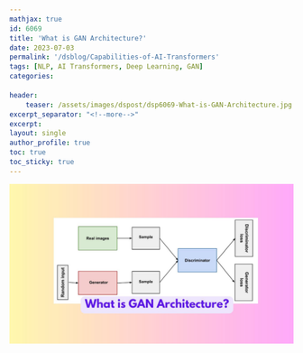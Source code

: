 ```yaml
---
mathjax: true
id: 6069
title: 'What is GAN Architecture?'
date: 2023-07-03
permalink: '/dsblog/Capabilities-of-AI-Transformers'
tags: [NLP, AI Transformers, Deep Learning, GAN] 
categories: 

header:
    teaser: /assets/images/dspost/dsp6069-What-is-GAN-Architecture.jpg
excerpt_separator: "<!--more-->"  
excerpt:  
layout: single  
author_profile: true  
toc: true  
toc_sticky: true
---
```


![What is GAN Architecture?](/assets/images/dspost/dsp6069-What-is-GAN-Architecture.jpg) 

